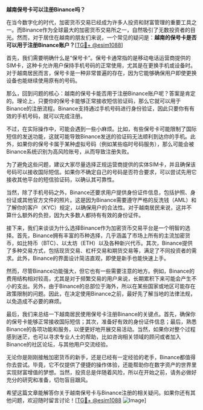 **越南保号卡可以注册Binance吗？**

在当今数字化的时代，加密货币交易已经成为许多人投资和财富管理的重要工具之一。而Binance作为全球最大的加密货币交易所之一，自然吸引了无数投资者的目光。然而，对于居住在越南的朋友们来说，一个常见的疑问是：**越南的保号卡是否可以用于注册Binance账户？**[[TG💪+ @esim1088](https://t.me/s/esim1088)]

首先，我们需要明确什么是“保号卡”。保号卡通常指的是移动电话运营商提供的SIM卡，这种卡允许用户保持手机号码的正常使用，尤其是在更换手机或设备时。对于越南居民而言，保号卡是一种非常普遍的存在，因为它能够确保用户即使更换设备也能继续使用原有的号码。

那么，回到问题的核心：越南的保号卡能否用于注册Binance账户呢？答案是肯定的。理论上，只要你的保号卡能够正常接收短信验证码，那么它就可以用于Binance的注册流程。Binance支持通过手机号码进行身份验证，因此只要你有有效的手机号码，就可以完成注册。

不过，在实际操作中，可能会遇到一些小麻烦。比如，有些保号卡可能限制了国际短信的发送功能，这就可能导致Binance发送的验证码无法顺利到达你的手机。此外，如果你的保号卡属于某种虚拟号码（例如某些临时号码服务），那么可能会被Binance系统识别为高风险账号，从而导致注册失败。

为了避免这些问题，建议大家尽量选择正规运营商提供的实体SIM卡，并且确保该号码可以接收国际短信。如果你不确定自己的号码是否符合要求，可以尝试先用它接收其他平台的短信验证码，以确认其可靠性。

当然，除了手机号码之外，Binance还要求用户提供身份证件信息，包括护照、身份证或其他官方文件的照片。这是因为Binance需要遵守严格的反洗钱（AML）和了解你的客户（KYC）规定，以确保用户的合法性。对于越南居民来说，这并不算什么额外的负担，因为大多数人都持有有效的身份证件。

接下来，我们来谈谈为什么选择Binance作为加密货币交易平台是一个明智的选择。首先，Binance拥有丰富的币种选择，几乎涵盖了市场上所有的主流加密货币，如比特币（BTC）、以太坊（ETH）以及各种新兴代币。其次，Binance提供了多种交易方式，包括现货交易、杠杆交易和期货交易等，满足了不同投资者的需求。此外，Binance的界面设计简洁直观，即使是新手也能快速上手。

然而，尽管Binance功能强大，但它也有一些需要注意的地方。例如，Binance的费用结构相对较高，尤其是对于频繁交易的用户来说，长期累积下来可能会产生不小的支出。另外，由于Binance的总部位于海外，所以在某些国家或地区可能存在政策限制的问题。因此，在决定使用Binance之前，最好先了解当地的法律法规，以免造成不必要的麻烦。

最后，我们来总结一下越南居民使用保号卡注册Binance的关键点。首先，确保你的保号卡能够正常接收国际短信；其次，准备好有效的身份证件信息；最后，熟悉Binance的各项功能和服务，以便更好地开展交易活动。当然，如果你对整个过程感到迷茫，也可以寻求专业人士的帮助，比如咨询相关领域的顾问或者加入Binance的社区论坛，与其他用户交流经验。

无论你是刚刚接触加密货币的新手，还是已经有一定经验的老手，Binance都值得你去尝试。毕竟，它不仅提供了便捷的操作体验，还能帮助你在数字资产的世界里实现财富增值的梦想。当然，投资总是伴随着风险，所以在开始之前，请务必做好充分的研究和准备，切勿盲目跟风。

希望这篇文章能解答你关于越南保号卡与Binance注册的相关疑问。如果你还有其他问题，欢迎随时留言讨论！[[TG💪+ @esim1088](https://t.me/s/esim1088) ![Image](https://i.postimg.cc/4NQfJmqS/Snipaste-2025-05-13-00-14-12.png)]